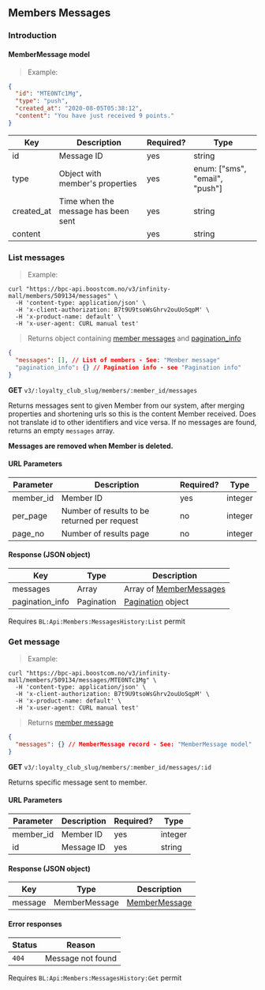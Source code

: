 ## <a name="v3-members-messages"></a> Members Messages

### <a name="v3-member-messages-introduction"> Introduction

#### <a name="v3-member-message-model"></a> MemberMessage model

> Example:

```json
{
  "id": "MTE0NTc1Mg",
  "type": "push",
  "created_at": "2020-08-05T05:38:12",
  "content": "You have just received 9 points."
}
```

Key        | Description                         | Required? | Type
---------  | ----------------------------------- | --------- | ---------
id         | Message ID                          | yes       | string
type       | Object with member's properties     | yes       | enum: ["sms", "email", "push"]
created_at | Time when the message has been sent | yes       | string
content    |                                     | yes       | string

### <a name="v3-members-messages-list"></a> List messages

> Example:

```shell
curl "https://bpc-api.boostcom.no/v3/infinity-mall/members/509134/messages" \
  -H 'content-type: application/json' \
  -H 'x-client-authorization: B7t9U9tsoWsGhrv2ouUoSqpM' \
  -H 'x-product-name: default' \
  -H 'x-user-agent: CURL manual test'
```

> Returns object containing [member messages](#v3-member-message-model) and [pagination_info](#v3-pagination-model)

```json
{
  "messages": [], // List of members - See: "Member message"
  "pagination_info": {} // Pagination info - see "Pagination info"
}
```

**GET** `v3/:loyalty_club_slug/members/:member_id/messages`

Returns messages sent to given Member from our system, after merging properties and shortening urls so this is the content Member received. 
Does not translate id to other identifiers and vice versa. If no messages are found, returns an empty `messages` array. 

**Messages are removed when Member is deleted.**

#### URL Parameters

Parameter | Description                                  | Required? | Type
--------- | -------------------------------------------- | ----------| ------
member_id | Member ID                                    | yes       | integer
per_page  | Number of results to be returned per request | no        | integer 
page_no   | Number of results page                       | no        | integer

#### Response (JSON object)

Key             | Type                 | Description
--------------- | -------------------- | ---------------------------------------------------
messages        | Array<MemberMessage> | Array of [MemberMessages](#v3-member-message-model)
pagination_info | Pagination           | [Pagination](#v3-pagination-model) object

<aside class="notice">
Requires <code>BL:Api:Members:MessagesHistory:List</code> permit
</aside>

<!--- ############################################################################################################# --->

### <a name="v3-members-message-get"></a> Get message

> Example:

```shell
curl "https://bpc-api.boostcom.no/v3/infinity-mall/members/509134/messages/MTE0NTc1Mg" \
  -H 'content-type: application/json' \
  -H 'x-client-authorization: B7t9U9tsoWsGhrv2ouUoSqpM' \
  -H 'x-product-name: default' \
  -H 'x-user-agent: CURL manual test'
```

> Returns [member message](#v3-member-message-model)

```json
{
  "messages": {} // MemberMessage record - See: "MemberMessage model"
}
```

**GET** `v3/:loyalty_club_slug/members/:member_id/messages/:id`

Returns specific message sent to member.

#### URL Parameters

Parameter | Description | Required? | Type
--------- | ----------- | --------  | ------
member_id | Member ID   | yes       | integer
id        | Message ID  | yes       | string

#### Response (JSON object)

Key     | Type          | Description
------- | ------------- | ---------
message | MemberMessage | [MemberMessage](#v3-member-message-model)

#### Error responses

Status    | Reason
--------- | ----------- 
`404`     | Message not found

<aside class="notice">
Requires <code>BL:Api:Members:MessagesHistory:Get</code> permit
</aside>

<!--- ############################################################################################################# --->
